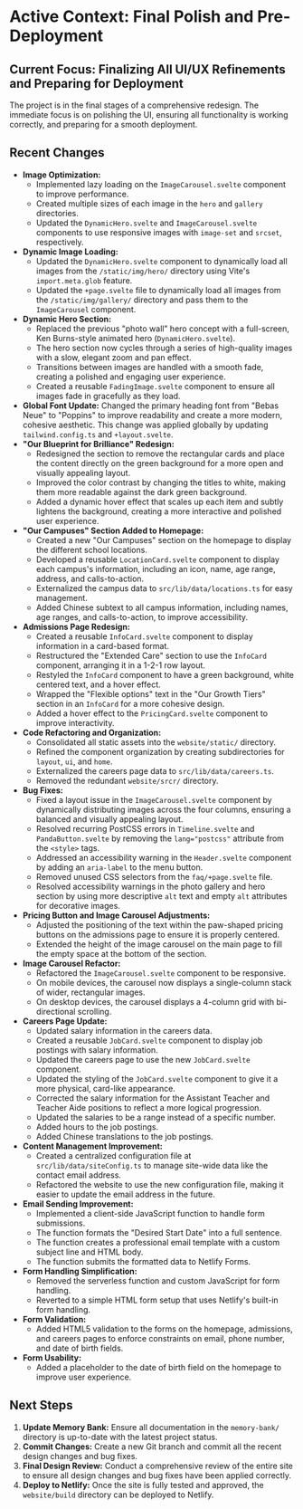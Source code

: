 # Active Context: Final Polish and Pre-Deployment

## Current Focus: Finalizing All UI/UX Refinements and Preparing for Deployment
The project is in the final stages of a comprehensive redesign. The immediate focus is on polishing the UI, ensuring all functionality is working correctly, and preparing for a smooth deployment.

## Recent Changes
- **Image Optimization:**
    - Implemented lazy loading on the `ImageCarousel.svelte` component to improve performance.
    - Created multiple sizes of each image in the `hero` and `gallery` directories.
    - Updated the `DynamicHero.svelte` and `ImageCarousel.svelte` components to use responsive images with `image-set` and `srcset`, respectively.
- **Dynamic Image Loading:**
    - Updated the `DynamicHero.svelte` component to dynamically load all images from the `/static/img/hero/` directory using Vite's `import.meta.glob` feature.
    - Updated the `+page.svelte` file to dynamically load all images from the `/static/img/gallery/` directory and pass them to the `ImageCarousel` component.
- **Dynamic Hero Section:**
    - Replaced the previous "photo wall" hero concept with a full-screen, Ken Burns-style animated hero (`DynamicHero.svelte`).
    - The hero section now cycles through a series of high-quality images with a slow, elegant zoom and pan effect.
    - Transitions between images are handled with a smooth fade, creating a polished and engaging user experience.
    - Created a reusable `FadingImage.svelte` component to ensure all images fade in gracefully as they load.
- **Global Font Update:** Changed the primary heading font from "Bebas Neue" to "Poppins" to improve readability and create a more modern, cohesive aesthetic. This change was applied globally by updating `tailwind.config.ts` and `+layout.svelte`.
- **"Our Blueprint for Brilliance" Redesign:**
    - Redesigned the section to remove the rectangular cards and place the content directly on the green background for a more open and visually appealing layout.
    - Improved the color contrast by changing the titles to white, making them more readable against the dark green background.
    - Added a dynamic hover effect that scales up each item and subtly lightens the background, creating a more interactive and polished user experience.
- **"Our Campuses" Section Added to Homepage:**
    - Created a new "Our Campuses" section on the homepage to display the different school locations.
    - Developed a reusable `LocationCard.svelte` component to display each campus's information, including an icon, name, age range, address, and calls-to-action.
    - Externalized the campus data to `src/lib/data/locations.ts` for easy management.
    - Added Chinese subtext to all campus information, including names, age ranges, and calls-to-action, to improve accessibility.
- **Admissions Page Redesign:**
    - Created a reusable `InfoCard.svelte` component to display information in a card-based format.
    - Restructured the "Extended Care" section to use the `InfoCard` component, arranging it in a 1-2-1 row layout.
    - Restyled the `InfoCard` component to have a green background, white centered text, and a hover effect.
    - Wrapped the "Flexible options" text in the "Our Growth Tiers" section in an `InfoCard` for a more cohesive design.
    - Added a hover effect to the `PricingCard.svelte` component to improve interactivity.
- **Code Refactoring and Organization:**
    - Consolidated all static assets into the `website/static/` directory.
    - Refined the component organization by creating subdirectories for `layout`, `ui`, and `home`.
    - Externalized the careers page data to `src/lib/data/careers.ts`.
    - Removed the redundant `website/srcr/` directory.
- **Bug Fixes:**
    - Fixed a layout issue in the `ImageCarousel.svelte` component by dynamically distributing images across the four columns, ensuring a balanced and visually appealing layout.
    - Resolved recurring PostCSS errors in `Timeline.svelte` and `PandaButton.svelte` by removing the `lang="postcss"` attribute from the `<style>` tags.
    - Addressed an accessibility warning in the `Header.svelte` component by adding an `aria-label` to the menu button.
    - Removed unused CSS selectors from the `faq/+page.svelte` file.
    - Resolved accessibility warnings in the photo gallery and hero section by using more descriptive `alt` text and empty `alt` attributes for decorative images.
- **Pricing Button and Image Carousel Adjustments:**
    - Adjusted the positioning of the text within the paw-shaped pricing buttons on the admissions page to ensure it is properly centered.
    - Extended the height of the image carousel on the main page to fill the empty space at the bottom of the section.
- **Image Carousel Refactor:**
    - Refactored the `ImageCarousel.svelte` component to be responsive.
    - On mobile devices, the carousel now displays a single-column stack of wider, rectangular images.
    - On desktop devices, the carousel displays a 4-column grid with bi-directional scrolling.
- **Careers Page Update:**
    - Updated salary information in the careers data.
    - Created a reusable `JobCard.svelte` component to display job postings with salary information.
    - Updated the careers page to use the new `JobCard.svelte` component.
    - Updated the styling of the `JobCard.svelte` component to give it a more physical, card-like appearance.
    - Corrected the salary information for the Assistant Teacher and Teacher Aide positions to reflect a more logical progression.
    - Updated the salaries to be a range instead of a specific number.
    - Added hours to the job postings.
    - Added Chinese translations to the job postings.
- **Content Management Improvement:**
    - Created a centralized configuration file at `src/lib/data/siteConfig.ts` to manage site-wide data like the contact email address.
    - Refactored the website to use the new configuration file, making it easier to update the email address in the future.
- **Email Sending Improvement:**
    - Implemented a client-side JavaScript function to handle form submissions.
    - The function formats the "Desired Start Date" into a full sentence.
    - The function creates a professional email template with a custom subject line and HTML body.
    - The function submits the formatted data to Netlify Forms.
- **Form Handling Simplification:**
    - Removed the serverless function and custom JavaScript for form handling.
    - Reverted to a simple HTML form setup that uses Netlify's built-in form handling.
- **Form Validation:**
    - Added HTML5 validation to the forms on the homepage, admissions, and careers pages to enforce constraints on email, phone number, and date of birth fields.
- **Form Usability:**
    - Added a placeholder to the date of birth field on the homepage to improve user experience.

## Next Steps
1.  **Update Memory Bank:** Ensure all documentation in the `memory-bank/` directory is up-to-date with the latest project status.
2.  **Commit Changes:** Create a new Git branch and commit all the recent design changes and bug fixes.
3.  **Final Design Review:** Conduct a comprehensive review of the entire site to ensure all design changes and bug fixes have been applied correctly.
4.  **Deploy to Netlify:** Once the site is fully tested and approved, the `website/build` directory can be deployed to Netlify.

